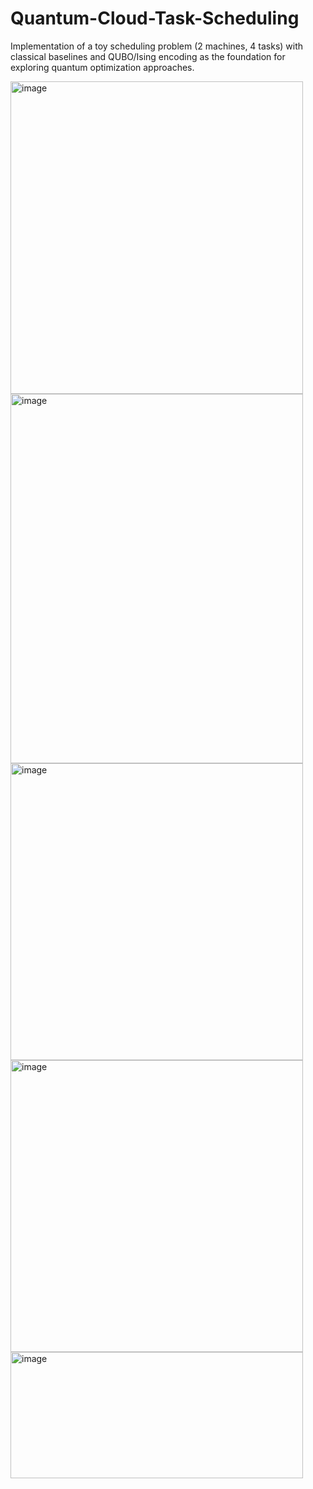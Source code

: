 # Quantum-Cloud-Task-Scheduling
Implementation of a toy scheduling problem (2 machines, 4 tasks) with classical baselines and QUBO/Ising encoding as the foundation for exploring quantum optimization approaches.

<img width="468" height="500" alt="image" src="https://github.com/user-attachments/assets/341ee8c7-d680-4f3d-8e72-df6af84fb3b8" />

<img width="468" height="591" alt="image" src="https://github.com/user-attachments/assets/fbc07ee7-0b81-411f-98b2-ac3e5e52887c" />

<img width="468" height="475" alt="image" src="https://github.com/user-attachments/assets/5cb70377-1142-465a-89e0-78a1d17cfe9c" />

<img width="468" height="467" alt="image" src="https://github.com/user-attachments/assets/d49f0100-b8c0-4a8e-8b2e-2181f7e6bfaa" />

<img width="468" height="202" alt="image" src="https://github.com/user-attachments/assets/4be90b7d-4431-40b5-857b-eafdadcfb1c4" />

